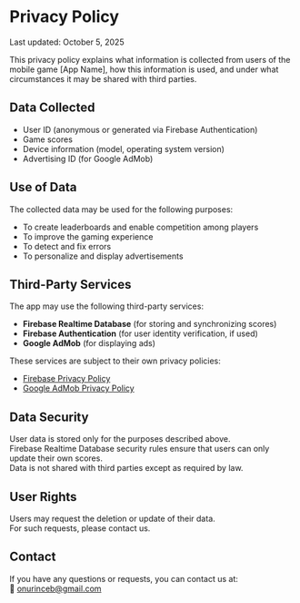 # Privacy Policy

Last updated: October 5, 2025

This privacy policy explains what information is collected from users of the mobile game [App Name], how this information is used, and under what circumstances it may be shared with third parties.

## Data Collected
- User ID (anonymous or generated via Firebase Authentication)
- Game scores
- Device information (model, operating system version)
- Advertising ID (for Google AdMob)

## Use of Data
The collected data may be used for the following purposes:
- To create leaderboards and enable competition among players
- To improve the gaming experience
- To detect and fix errors
- To personalize and display advertisements

## Third-Party Services
The app may use the following third-party services:
- **Firebase Realtime Database** (for storing and synchronizing scores)
- **Firebase Authentication** (for user identity verification, if used)
- **Google AdMob** (for displaying ads)

These services are subject to their own privacy policies:
- [Firebase Privacy Policy](https://firebase.google.com/support/privacy)
- [Google AdMob Privacy Policy](https://policies.google.com/privacy)

## Data Security
User data is stored only for the purposes described above.  
Firebase Realtime Database security rules ensure that users can only update their own scores.  
Data is not shared with third parties except as required by law.

## User Rights
Users may request the deletion or update of their data.  
For such requests, please contact us.

## Contact
If you have any questions or requests, you can contact us at:  
📧 onurinceb@gmail.com